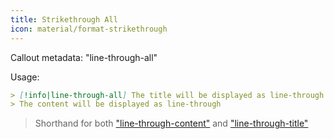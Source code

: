 ```yaml
---
title: Strikethrough All
icon: material/format-strikethrough
---
```


Callout metadata: "line-through-all"

Usage:

```md
> [!info|line-through-all] The title will be displayed as line-through
> The content will be displayed as line-through
```

> Shorthand for both ["line-through-content"](../content-styling/page-13.md)
> and ["line-through-title"](../title-styling/page-23.md)

